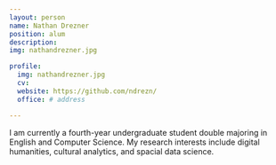```yaml
---
layout: person
name: Nathan Drezner
position: alum
description:
img: nathandrezner.jpg

profile:
  img: nathandrezner.jpg
  cv: 
  website: https://github.com/ndrezn/
  office: # address

---
```


I am currently a fourth-year undergraduate student double majoring in English and Computer Science. My research interests include digital humanities, cultural analytics, and spacial data science.